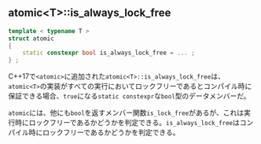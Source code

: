 ## atomic\<T\>::is_always_lock_free

~~~c++
template < typename T >
struct atomic
{
    static constexpr bool is_always_lock_free = ... ;
} ;
~~~

C++17で`<atomic>`に追加された`atomic<T>::is_always_lock_free`は、`atomic<T>`の実装がすべての実行においてロックフリーであるとコンパイル時に保証できる場合、`true`になる`static constexpr`な`bool`型のデータメンバーだ。

`atomic`には、他にも`bool`を返すメンバー関数`is_lock_free`があるが、これは実行時にロックフリーであるかどうかを判定できる。`is_always_lock_free`はコンパイル時にロックフリーであるかどうかを判定できる。
